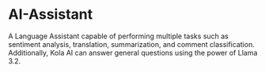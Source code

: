 # AI-Assistant
A Language Assistant capable of performing multiple tasks such as sentiment analysis, translation, summarization, and comment classification. Additionally, Kola AI can answer general questions using the power of Llama 3.2.
